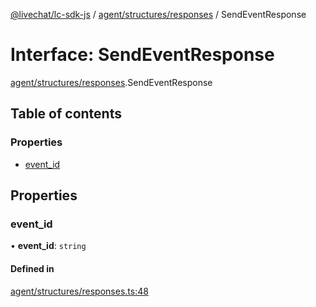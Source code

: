 [@livechat/lc-sdk-js](../README.md) / [agent/structures/responses](../modules/agent_structures_responses.md) / SendEventResponse

# Interface: SendEventResponse

[agent/structures/responses](../modules/agent_structures_responses.md).SendEventResponse

## Table of contents

### Properties

- [event\_id](agent_structures_responses.SendEventResponse.md#event_id)

## Properties

### event\_id

• **event\_id**: `string`

#### Defined in

[agent/structures/responses.ts:48](https://github.com/livechat/lc-sdk-js/blob/1fa827f/src/agent/structures/responses.ts#L48)
